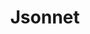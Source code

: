 ---
git: https://github.com/google/jsonnet
logohandle: jsonnet
sort: jsonnet
title: Jsonnet
website: https://jsonnet.org/
---